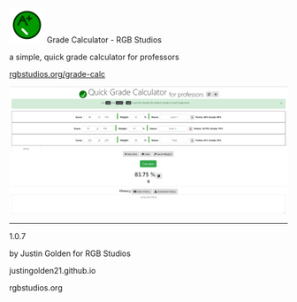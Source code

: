 <img src="logo/calc-logo.svg" width="64px">
Grade Calculator - RGB Studios

a simple, quick grade calculator for professors

<a href="http://rgbstudios.org/grade-calc">rgbstudios.org/grade-calc</a>

<img src="screenshot.png" width="960px">

<hr>

1.0.7

by Justin Golden for RGB Studios

justingolden21.github.io

rgbstudios.org
